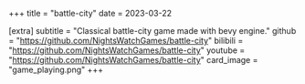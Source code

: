 +++
title = "battle-city"
date = 2023-03-22

[extra]
subtitle = "Classical battle-city game made with bevy engine."
github = "https://github.com/NightsWatchGames/battle-city"
bilibili = "https://github.com/NightsWatchGames/battle-city"
youtube = "https://github.com/NightsWatchGames/battle-city"
card_image = "game_playing.png"
+++